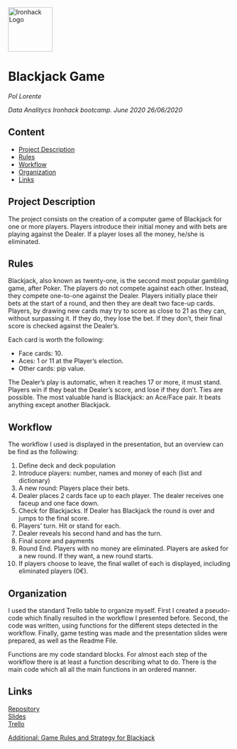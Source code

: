 <img src="https://bit.ly/2VnXWr2" alt="Ironhack Logo" width="100"/>

# Blackjack Game
*Pol Lorente*

*Data Analitycs Ironhack bootcamp. June 2020*
*26/06/2020*

## Content
- [Project Description](#project-description)
- [Rules](#rules)
- [Workflow](#workflow)
- [Organization](#organization)
- [Links](#links)

## Project Description
The project consists on the creation of a computer game of Blackjack for one or more players. Players introduce their initial money and with bets are playing against the Dealer. If a player loses all the money, he/she is eliminated.

## Rules
Blackjack, also known as twenty-one, is the second most popular gambling game, after Poker.
The players do not compete against each other. Instead, they compete one-to-one against the Dealer.
Players initially place their bets at the start of a round, and then they are dealt two face-up cards.
Players, by drawing new cards may try to score as close to 21 as they can, without surpassing it. If they do, they lose the bet. If they don’t, their final score is checked against the Dealer’s.

Each card is worth the following: 
- Face cards: 10.
- Aces: 1 or 11 at the Player’s  election.
- Other cards: pip value.

The Dealer’s play is automatic, when it reaches 17 or more, it must stand.
Players win if they beat the Dealer’s score, and lose if they don’t. Ties are possible.
The most valuable hand is Blackjack: an Ace/Face pair. It beats anything except another Blackjack.


## Workflow
The workflow I used is displayed in the presentation, but an overview can be find as the following:

1. Define deck and deck population
2. Introduce players: number, names and money of each (list and dictionary)
3. A new round: Players place their bets.
4. Dealer places 2 cards face up to each player. The dealer receives one faceup and one face down.
5. Check for Blackjacks. If Dealer has Blackjack the round is over and jumps to the final score.
6. Players’ turn. Hit or stand for each.
7. Dealer reveals his second hand and has the turn.
8. Final score and payments
9. Round End. Players with no money are eliminated. Players are asked for a new round. If they want, a new round starts.
10. If players choose to leave, the final wallet of each is displayed, including eliminated players (0€).

## Organization
I used the standard Trello table to organize myself. 
First I created a pseudo-code which finally resulted in the workflow I presented before.
Second, the code was written, using functions for the different steps detected in the workflow.
Finally, game testing was made and the presentation slides were prepared, as well as the Readme File.

Functions are my code standard blocks. For almost each step of the workflow there is at least a function describing what to do.
There is the main code which all all the main functions in an ordered manner.

## Links

[Repository](https://github.com/lorentepol/Project-Week-1-Build-Your-Own-Game/)  
[Slides](https://github.com/lorentepol/Project-Week-1-Build-Your-Own-Game/tree/master/your-project/Blackjack_presentation.pptx)  
[Trello](https://trello.com/b/wwtTpfGz/project-1-blackjack)

[Additional: Game Rules and Strategy for Blackjack](https://bicyclecards.com/how-to-play/blackjack/)  
